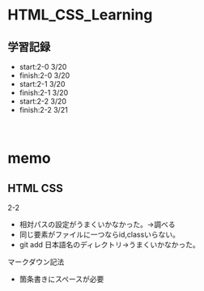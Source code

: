 HTML_CSS_Learning
==================

学習記録
----------------


- start:2-0 3/20
- finish:2-0 3/20
- start:2-1 3/20
- finish:2-1 3/20
- start:2-2 3/20
- finish:2-2 3/21

<br>


memo
====
HTML CSS
--------------

2-2<br> 
- 相対パスの設定がうまくいかなかった。→調べる
- 同じ要素がファイルに一つならid,classいらない。
- git add 日本語名のディレクトリ→うまくいかなかった。

マークダウン記法
- 箇条書きにスペースが必要　　　
